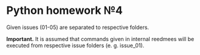 # Python homework №4
Given issues (01-05) are separated to respective folders.

**Important.** It is assumed that commands given in internal reedmees will be executed from respective issue folders (e. g. issue_01).